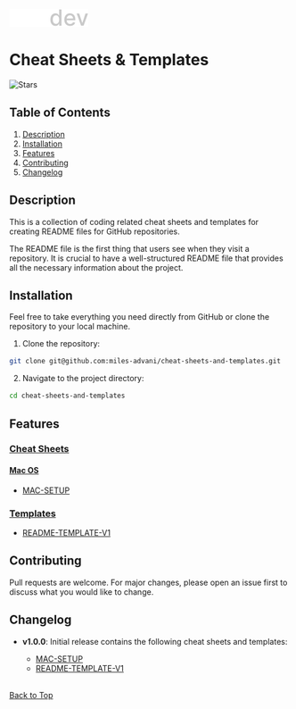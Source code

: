 ![Logo](https://github.com/miles-advani/cheat-sheets-and-templates/blob/main/assets/logos/ma-dev-logo.svg)

# Cheat Sheets & Templates

<!-- Badges=============================== -->

![Stars](https://img.shields.io/github/stars/miles-advani/repo-readme-boilerplate?style=social)

## Table of Contents

1. [Description](#description)
2. [Installation](#installation)
3. [Features](#features)
4. [Contributing](#contributing)
5. [Changelog](#changelog)

## Description

This is a collection of coding related cheat sheets and templates for creating README files for GitHub repositories.

The README file is the first thing that users see when they visit a repository. It is crucial to have a well-structured README file that provides all the necessary information about the project.

## Installation

Feel free to take everything you need directly from GitHub or clone the repository to your local machine.

1. Clone the repository:

```bash
git clone git@github.com:miles-advani/cheat-sheets-and-templates.git
```

2. Navigate to the project directory:

```bash
cd cheat-sheets-and-templates
```

## Features

### [Cheat Sheets](https://github.com/miles-advani/cheat-sheets-and-templates/tree/main/cheat-sheets)

#### [Mac OS](https://github.com/miles-advani/cheat-sheets-and-templates/tree/main/cheat-sheets/mac-os)

- [MAC-SETUP](https://github.com/miles-advani/cheat-sheets-and-templates/blob/main/cheat-sheets/mac-os/MAC-SETUP.md)

### [Templates](https://github.com/miles-advani/cheat-sheets-and-templates/tree/main/templates)

- [README-TEMPLATE-V1](https://github.com/miles-advani/cheat-sheets-and-templates/blob/main/templates/README-TEMPLATE-V1.md)

## Contributing

Pull requests are welcome. For major changes, please open an issue first
to discuss what you would like to change.

## Changelog

- **v1.0.0**: Initial release contains the following cheat sheets and templates:

  - [MAC-SETUP](https://github.com/miles-advani/cheat-sheets-and-templates/blob/main/cheat-sheets/mac-os/MAC-SETUP.md)
  - [README-TEMPLATE-V1](https://github.com/miles-advani/cheat-sheets-and-templates/blob/main/templates/README-TEMPLATE-V1.md)

  <BR>

[Back to Top](#cheat-sheets--templates)
